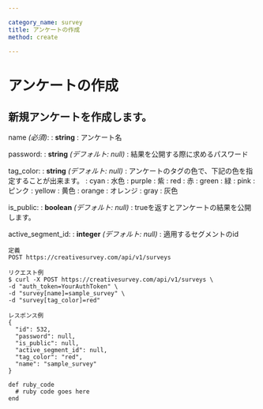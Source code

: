 ```yaml
---

category_name: survey
title: アンケートの作成
method: create

---
```


# アンケートの作成

## 新規アンケートを作成します。

name _(必須)_:
: __string__
: アンケート名

password:
: __string__ _(デフォルト: null)_
: 結果を公開する際に求めるパスワード

tag_color:
: __string__ _(デフォルト: null)_
: アンケートのタグの色で、下記の色を指定することが出来ます。
: cyan   : 水色
: purple : 紫
: red    : 赤
: green  : 緑
: pink   : ピンク
: yellow : 黄色
: orange : オレンジ
: gray   : 灰色

is_public:
: __boolean__ _(デフォルト: null)_
: trueを返すとアンケートの結果を公開します。

active_segment_id:
: __integer__ _(デフォルト: null)_
: 適用するセグメントのid

~~~
定義
POST https://creativesurvey.com/api/v1/surveys

リクエスト例
$ curl -X POST https://creativesurvey.com/api/v1/surveys \
-d "auth_token=YourAuthToken" \
-d "survey[name]=sample_survey" \
-d "survey[tag_color]=red"

レスポンス例
{
  "id": 532,
  "password": null,
  "is_public": null,
  "active_segment_id": null,
  "tag_color": "red",
  "name": "sample_survey"
}
~~~
 
~~~
def ruby_code
  # ruby code goes here
end
~~~

　
　

